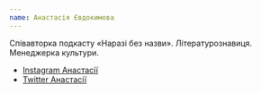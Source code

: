 ```yaml
---
name: Анастасія Євдокимова
---
```


Співавторка подкасту «Наразі без назви». Літературознавиця. Менеджерка культури.

- [Instagram Анастасії][1]
- [Twitter Анастасії][2]

[1]: https://bit.ly/370PZzj
[2]: https://twitter.com/evdokymova_n
